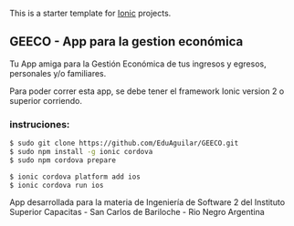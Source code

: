 This is a starter template for [Ionic](http://ionicframework.com/docs/) projects.

## GEECO - App para la gestion económica

Tu App amiga para la Gestión Económica de tus ingresos y egresos, personales y/o familiares.


Para poder correr esta app, se debe tener el framework Ionic version 2 o superior corriendo.

### instruciones:

```bash
$ sudo git clone https://github.com/EduAguilar/GEECO.git
$ sudo npm install -g ionic cordova
$ sudo npm cordova prepare
```


```bash
$ ionic cordova platform add ios
$ ionic cordova run ios
```

App desarrollada para la materia de Ingeniería de Software 2 del Instituto Superior Capacitas - San Carlos de Bariloche - Rio Negro Argentina
